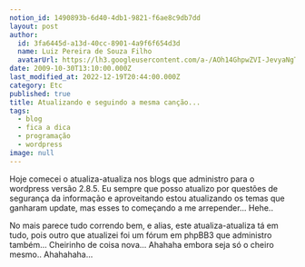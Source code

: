 ```yaml
---
notion_id: 1490893b-6d40-4db1-9821-f6ae8c9db7dd
layout: post
author:
  id: 3fa6445d-a13d-40cc-8901-4a9f6f654d3d
  name: Luiz Pereira de Souza Filho
  avatarUrl: https://lh3.googleusercontent.com/a-/AOh14GhpwZVI-JevyaNgTdlrOT6YN20cI6V9Kxtq38Ij8AQ=s100
date: 2009-10-30T13:10:00.000Z
last_modified_at: 2022-12-19T20:44:00.000Z
category: Etc
published: true
title: Atualizando e seguindo a mesma canção...
tags:
  - blog
  - fica a dica
  - programação
  - wordpress
image: null
---
```


Hoje comecei o atualiza-atualiza nos blogs que administro para o wordpress versão 2.8.5. Eu sempre que posso atualizo por questões de segurança da informação e aproveitando estou atualizando os temas que ganharam update, mas esses to começando a me arrepender... Hehe..

No mais parece tudo correndo bem, e alias, este atualiza-atualiza tá em tudo, pois outro que atualizei foi um fórum em phpBB3 que administro também... Cheirinho de coisa nova... Ahahaha embora seja só o cheiro mesmo.. Ahahahaha...

